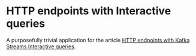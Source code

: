 # HTTP endpoints with Interactive queries

A purposefully trivial application for the article [HTTP endpoints with Kafka Streams Interactive queries](https://lucapette.me/writing/http-endpoints-with-kafka-streams-interactive-queries/).

